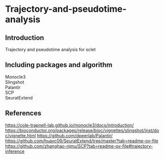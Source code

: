 # Trajectory-and-pseudotime-analysis

## Introduction
Trajectory and pseudotime analysis for sclet

## Including packages and algorithm
Monocle3  
Slingshot  
Palantir  
SCP  
SeuratExtend

## References
https://cole-trapnell-lab.github.io/monocle3/docs/introduction/
https://bioconductor.org/packages/release/bioc/vignettes/slingshot/inst/doc/vignette.html
https://github.com/dpeerlab/Palantir/
https://github.com/huayc09/SeuratExtend/tree/master?tab=readme-ov-file
https://github.com/zhanghao-njmu/SCP?tab=readme-ov-file#trajectory-inference
